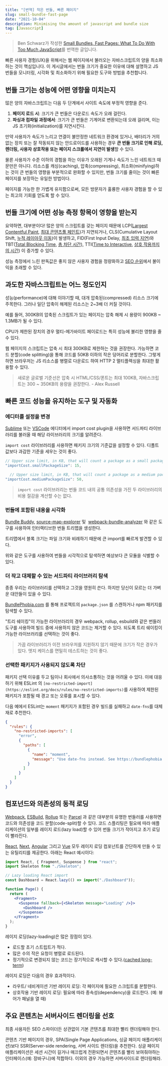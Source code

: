 ```yaml
---
title: "[번역] 작은 번들, 빠른 페이지"
slug: small-bundle-fast-page
date: "2021-10-04"
description: Minimising the amount of javascript and bundle size
tag: [Javascript]
---
```


> Ben Schwarz가 작성한 [Small Bundles, Fast Pages: What To Do With Too Much JavaScript](https://calibreapp.com/blog/bundle-size-optimization?utm_campaign=Mastering%20JS%20Weekly&utm_medium=email&utm_source=Revue%20newsletter)를 번역한 글입니다.

빠른 사용자 경험(UX)을 위해서는 웹 페이지에서 불러오는 자바스크립트의 양을 최소화하는 것이 핵심입니다. 이 게시글에서는 번들 크기가 중요한 이유에 대해 설명하고 JS 번들을 모니터링, 시각화 및 최소화하기 위해 필요한 도구와 방법을 추천합니다.

## 번들 크기는 성능에 어떤 영향을 미치는지

많은 양의 자바스크립트는 다음 두 단계에서 사이트 속도에 부정적 영향을 준다.

1. **페이지 로드 시**: 크기가 큰 번들은 다운로드 속도가 오래 걸린다.
2. **파싱과 컴파일 과정에서**: 크기가 큰 번들은 기계어로 변환되는데 오래 걸리며, 이는 JS 초기화(initialization)를 지연시킨다.

만약 사용자가 속도가 느리고 연결이 불안정한 네트워크 환경에 있거나, 배터리가 거의 없는 장치 또는 잘 작동되지 않는 안드로이드를 사용하는 경우 **큰 번들 크기로 인해 로딩, 렌더링, 사용자 상호작용 또는 페이지 스크롤에서 지연이 발생**할 수 있다.

물론 사용자가 수준 이하의 경험을 하는 이유가 오래된 기계나 속도가 느린 네트워크 때문만은 아니다. 리소스를 캐싱(caching), 압축(compressing), 최소화(minifying)하는 것이 큰 번들의 영향을 부분적으로 완화할 수 있지만, 번들 크기를 줄이는 것이 빠른 페이지를 보장하는 유일한 방법이다.

페이지를 가능한 한 가볍게 유지함으로써, 모든 방문자가 훌륭한 사용자 경험을 할 수 있는 최고의 기회를 얻도록 할 수 있다.

## 번들 크기에 어떤 성능 측정 항목이 영향을 받는지

요약하면, 대부분이다! 많은 양의 스크립트를 갖는 페이지 때문에 LCP([Largest Contentful Paint](https://calibreapp.com/docs/metrics/largest-contentful-paint), [최대 콘텐츠풀 페인트](https://web.dev/i18n/ko/lcp/))가 지연되거나, CLS(Cumulative Layout Shift, [누적 레이아웃 이동](https://web.dev/i18n/ko/cls/))이 발생하고, FID(First Input Delay, [최초 입력 지연](https://web.dev/i18n/ko/fid/))와 TBT([Total Blocking Time](https://calibreapp.com/docs/metrics/total-blocking-time), [총 차단 시간](https://web.dev/i18n/ko/tbt/)), TTI([Time to Interactive](https://calibreapp.com/docs/metrics/time-to-interactive), [상호 작용까지의 시간](https://web.dev/i18n/ko/tti/)) 이 증가할 수 있다.

성능 측정에서 느린 판독값은 좋지 않은 사용자 경험을 정량화하고 [SEO 순위](https://calibreapp.com/blog/site-speed-search-ranking-complete-guide)에서 불이익을 초래할 수 있다.

## 과도한 자바스크립트는 어느 정도인지

성능(performance)에 대해 이야기할 때, 대개 압축된(compressed) 리소스 크기에 주목한다. 그러나 일단 압축이 해제된 리소스는 2~3배 더 커질 것이다.

예를 들어, 300KB의 압축된 스크립트가 있는 페이지는 압축 해제 시 용량이 900KB ~ 1.3MB가 될 수 있다.

CPU가 제한된 장치의 경우 멀티-메가바이트 페이로드는 특히 성능에 불리한 영향을 줄 수 있다.

웹 페이지의 스크립트는 압축 시 최대 300KB로 제한하는 것을 권장한다. 가능하면 코드 분할(code splitting)을 통해 코드를 50KB 이하의 작은 덩어리로 분할한다. 그렇게 하면 브라우저는 JS 리소스를 병렬로 다운로드 하여 HTTP 2 멀티플렉싱을 최대한 활용할 수 있다.

> 새로운 글로벌 기준선은 압축 시 HTML/CSS/폰트는 최대 100KB, 자바스크립트는 300 ~ 350KB의 용량을 권장한다. - Alex Russell

## 빠른 코드 성능을 유지하는 도구 및 자동화

### 에디터를 설정을 변경

[Sublime](https://packagecontrol.io/packages/Import%20Cost) 또는 [VSCode](https://marketplace.visualstudio.com/items?itemName=wix.vscode-import-cost) 에디터에서 import cost plugin을 사용하면 서드파티 라이브러리를 불러올 때 해당 라이브러리의 크기를 알려준다.

`import cost` 라이브러리를 사용하면 패키지 크기의 기준값을 설정할 수 있다. 디폴트 값보다 과감한 기준을 세우는 것이 좋다.

```jsx
// Upper size limit, in KB, that will count a package as a small package
"importCost.smallPackageSize": 15,

  // Upper size limit, in KB, that will count a package as a medium package
"importCost.mediumPackageSize": 50,
```

> `import cost` 라이브러리는 번들 코드 내의 공통 의존성을 가진 두 라이브러리의 비용 절감을 계산할 수는 없다.

### 번들에 포함된 내용을 시각화

[Bundle Buddy](https://www.bundle-buddy.com/), [source-map-explorer](https://github.com/danvk/source-map-explorer#readme) 및  [webpack-bundle-analyzer](https://github.com/webpack-contrib/webpack-bundle-analyzer#readme) 와 같은 도구를 사용하여 인터랙티브한 번들 트리맵을 생성한다.

트리맵에서 블록 크기는 파일 크기와 비례하기 때문에 큰 import를 빠르게 발견할 수 있다.

위와 같은 도구를 사용하여 번들을 시각적으로 탐색하면 예상보다 큰 모듈을 식별할 수 있다.

### 더 작고 대체할 수 있는 서드파티 라이브러리 탐색

종종 우리는 라이브러리를 선택하고 그것을 영원히 쓴다. 하지만 당신이 모르는 더 가벼운 대안들이 있을 수 있다.

[BundlePhobia.com](http://bundlephobia.com/) 를 통해 프로젝트의 `package.json` 를 스캔하거나 npm 패키지를 탐색할 수 있다.

"트리 쉐이킹"이 가능한 라이브러리의 경우 webpack, rollup, esbuild와 같은 번들러 도구를 사용하여 빌드 중에 사용하지 않은 코드는 제거할 수 있다. 되도록 트리 쉐이킹이 가능한 라이브러리를 선택하는 것이 좋다.

> 가끔 라이브러리가 이전 브라우저를 지원하지 않기 때문에 크기가 작은 경우가 있다. 엣지 케이스를 면밀히 테스트하는 것이 좋다.

### 선택한 패키지가 사용되지 않도록 차단

패키지 선택 이유를 두고 팀이나 회사에서 의사소통하는 것을 어려울 수 있다. 이에 대응하기 위해 ESLint 의 `[no-restricted-import](https://eslint.org/docs/rules/no-restricted-imports)`를 사용하여 제한된 패키지가 포함될 때 경고 또는 오류를 표시할 수 있다.

다음 예에서 ESLint는 `moment` 패키지가 포함된 경우 빌드를 실패하고 `date-fns`를 대체재로 추천한다.

```json
{
  "rules": {
    "no-restricted-imports": [
      "error",
      {
        "paths": [
          {
            "name": "moment",
            "message": "Use date-fns instead. See https://bundlephobia.com/package/moment"
          }
        ]
      }
    ]
  }
}
```

## 컴포넌드와 의존성의 동적 로딩

[Webpack](https://webpack.js.org/guides/code-splitting/), [ESBuild](https://esbuild.github.io/api/#splitting), [Rollup](https://rollupjs.org/guide/en/#code-splitting) 또는 [Parcel](https://parceljs.org/features/code-splitting/) 과 같은 대부분의 유명한 번들러를 사용하면 코드와 의존성을 코드 분할(code-split)할 수 있다. 코드 스플리팅은 필요에 따라 애플리케이션의 일부를 레이지 로드(lazy load)할 수 있어 번들 크기가 작아지고 초기 로딩이 빨라진다.

[React](https://reactjs.org/docs/code-splitting.html#reactlazy), [Next](https://nextjs.org/docs/advanced-features/dynamic-import), [Angular](https://angular.io/guide/lazy-loading-ngmodules) 그리고 [Vue](https://router.vuejs.org/guide/advanced/lazy-loading.html) 모두 레이지 로딩 컴포넌트를 간단하게 만들 수 있는 유틸리티를 제공한다. 아래는 React 예시이다:

```jsx
import React, { Fragment, Suspense } from "react";
import Skeleton from "./Skeleton";

// Lazy loading React import
const Dashboard = React.lazy(() => import("./Dashboard"));

function Page() {
  return (
    <Fragment>
      <Suspense fallback={<Skeleton message="Loading" />}>
        <Dashboard />
      </Suspense>
    </Fragment>
  );
}
```

레이지 로딩(lazy-loading)은 많은 장점이 있다.

- 로드할 초기 스트립트가 적다.
- 많은 수의 작은 요청이 병렬로 로드된다.
- 정기적으로 변경되지 않는 코드는 장기적으로 캐시할 수 있다.([cached long-term](https://web.dev/uses-long-cache-ttl/))

레이지 로딩은 다음의 경우 효과적이다.

- 라우트/ 네비게이션 기반 레이지 로딩: 각 페이지에 필요한 스크립트를 분할한다.
- 상호작용 기반 레이지 로딩: 필요에 따라 종속성(dependency)을 로드한다. (예: 뷰어가 패널을 열 때)

## 주요 콘텐츠는 서버사이드 렌더링을 선호

최종 사용자든 SEO 스파이더든 상관없이 기본 콘텐츠를 최대한 빨리 렌더링해야 한다.

콘텐츠 기반 페이지의 경우, SPA(Single Page Applications, 싱글 페이지 애플리케이션)보다 SSR(Server-side rendering, 서버 사이드 렌더링)을 추천한다. 싱글 페이지 애플리케이션은 세션 시간이 길거나 매끄럽게 전환되면서 콘텐츠를 빨리 보여줘야하는 인터페이스(예: 장바구니)에 적합하다. 이외의 경우 가능하면 서버사이드로 렌더링해라.
